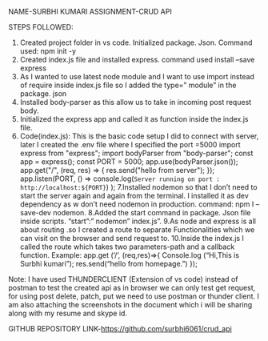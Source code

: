NAME-SURBHI KUMARI
ASSIGNMENT-CRUD API

STEPS FOLLOWED:
1.	Created project folder in vs code. Initialized package. Json. Command used: npm init -y
2.	Created index.js file and installed express. command used install –save express
3.	As I wanted to use latest node module and I want to use import instead of require inside index.js file so I added the type=” module” in the package. json 
4.	Installed body-parser as this allow us to take in incoming post request body.
5.	Initialized the express app and called it as function inside the index.js file.
6.	Code(index.js): This is the basic code setup I did to connect with server, later I created the .env file where I specified the port =5000
    import express from "express";
    import bodyParser from "body-parser";
    const app = express();
    const PORT = 5000;
    app.use(bodyParser.json());
    app.get("/", (req, res) => {
    res.send("hello from server");
    });
    app.listen(PORT, () =>
    console.log(`Server running on port : http://localhost:${PORT}`)
    );
  7.Installed nodemon so that I don’t need to start the server again and again     from the terminal. I installed it as dev dependency as w don’t need nodemon in production. command: npm I –save-dev nodemon.
8.Added the start command in package. Json file inside scripts. “start”:” nodemon” index.js”.
9.As node and express is all about routing .so I created a route to separate
Functionalities which we can visit on the browser and send request to.
10.Inside the index.js I called the route which takes two parameters-path and a callback function.
Example: app.get (‘/’, (req,res)=>{
Console.log (“Hi,This is Surbhi kumari”);
res.send(“hello from homepage.”)
});

Note: I have used THUNDERCLIENT (Extension of vs code) instead of postman to test the created api as in browser we can only test get request, for using post delete, patch, put we need to use postman or thunder client. I am also attaching the screenshots in the document which i will be sharing along with my resume and skype id.
 

GITHUB REPOSITORY LINK-https://github.com/surbhi6061/crud_api
